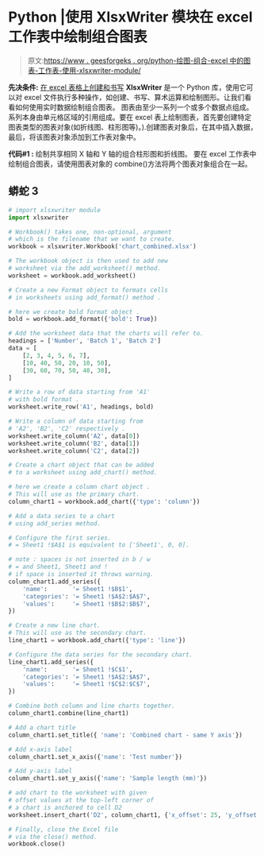 # Python |使用 XlsxWriter 模块在 excel 工作表中绘制组合图表

> 原文:[https://www . geesforgeks . org/python-绘图-组合-excel 中的图表-工作表-使用-xlsxwriter-module/](https://www.geeksforgeeks.org/python-plotting-combined-charts-in-excel-sheet-using-xlsxwriter-module/)

**先决条件:** [在 excel 表格上创建和书写](https://www.geeksforgeeks.org/python-create-and-write-on-excel-file-using-xlsxwriter-module/)
**XlsxWriter** 是一个 Python 库，使用它可以对 excel 文件执行多种操作，如创建、书写、算术运算和绘制图形。让我们看看如何使用实时数据绘制组合图表。
图表由至少一系列一个或多个数据点组成。系列本身由单元格区域的引用组成。要在 excel 表上绘制图表，首先要创建特定图表类型的图表对象(如折线图、柱形图等)。).创建图表对象后，在其中插入数据，最后，将该图表对象添加到工作表对象中。

**代码#1 :** 绘制共享相同 X 轴和 Y 轴的组合柱形图和折线图。
要在 excel 工作表中绘制组合图表，请使用图表对象的 combine()方法将两个图表对象组合在一起。

## 蟒蛇 3

```py
# import xlsxwriter module
import xlsxwriter

# Workbook() takes one, non-optional, argument  
# which is the filename that we want to create.
workbook = xlsxwriter.Workbook('chart_combined.xlsx')

# The workbook object is then used to add new  
# worksheet via the add_worksheet() method.
worksheet = workbook.add_worksheet()

# Create a new Format object to formats cells
# in worksheets using add_format() method .

# here we create bold format object .
bold = workbook.add_format({'bold': True})

# Add the worksheet data that the charts will refer to.
headings = ['Number', 'Batch 1', 'Batch 2']
data = [
    [2, 3, 4, 5, 6, 7],
    [10, 40, 50, 20, 10, 50],
    [30, 60, 70, 50, 40, 30],
]

# Write a row of data starting from 'A1'
# with bold format .
worksheet.write_row('A1', headings, bold)

# Write a column of data starting from 
# 'A2', 'B2', 'C2' respectively .
worksheet.write_column('A2', data[0])
worksheet.write_column('B2', data[1])
worksheet.write_column('C2', data[2])

# Create a chart object that can be added
# to a worksheet using add_chart() method.

# here we create a column chart object .
# This will use as the primary chart.
column_chart1 = workbook.add_chart({'type': 'column'})

# Add a data series to a chart
# using add_series method.

# Configure the first series.
# = Sheet1 !$A$1 is equivalent to ['Sheet1', 0, 0].

# note : spaces is not inserted in b / w
# = and Sheet1, Sheet1 and !
# if space is inserted it throws warning.
column_chart1.add_series({
    'name':       '= Sheet1 !$B$1',
    'categories': '= Sheet1 !$A$2:$A$7',
    'values':     '= Sheet1 !$B$2:$B$7',
})

# Create a new line chart.
# This will use as the secondary chart.
line_chart1 = workbook.add_chart({'type': 'line'})

# Configure the data series for the secondary chart.
line_chart1.add_series({
    'name':       '= Sheet1 !$C$1',
    'categories': '= Sheet1 !$A$2:$A$7',
    'values':     '= Sheet1 !$C$2:$C$7',
})

# Combine both column and line charts together.
column_chart1.combine(line_chart1)

# Add a chart title 
column_chart1.set_title({ 'name': 'Combined chart - same Y axis'})

# Add x-axis label
column_chart1.set_x_axis({'name': 'Test number'})

# Add y-axis label
column_chart1.set_y_axis({'name': 'Sample length (mm)'})

# add chart to the worksheet with given
# offset values at the top-left corner of
# a chart is anchored to cell D2
worksheet.insert_chart('D2', column_chart1, {'x_offset': 25, 'y_offset': 10})

# Finally, close the Excel file 
# via the close() method. 
workbook.close()
```